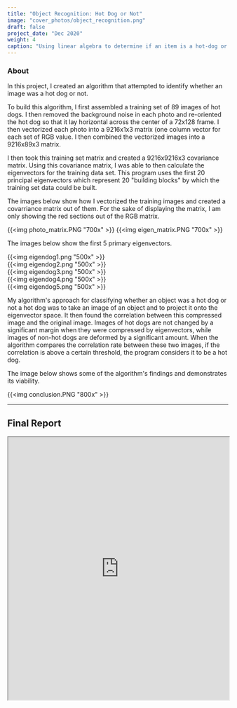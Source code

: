 ```yaml
---
title: "Object Recognition: Hot Dog or Not"
image: "cover_photos/object_recognition.png"
draft: false
project_date: "Dec 2020"
weight: 4
caption: "Using linear algebra to determine if an item is a hot-dog or not"
---
```


### About

In this project, I created an algorithm that attempted to identify whether an image was a hot dog or not. 

To build this algorithm, I first assembled a training set of 89 images of hot dogs. I then removed the background noise in each photo and re-oriented the hot dog so that it lay horizontal across the center of a 72x128 frame. I then vectorized each photo into a 9216x1x3 matrix (one column vector for each set of RGB value. I then combined the vectorized images into a 9216x89x3 matrix. 

I then took this training set matrix and created a 9216x9216x3 covariance matrix. Using this covariance matrix, I was able to then calculate the eigenvectors for the training data set. This program uses the first 20 principal eigenvectors which represent 20 "building blocks" by which the training set data could be built.

The images below show how I vectorized the training images and created a covarriance matrix out of them. For the sake of displaying the matrix, I am only showing the red sections out of the RGB matrix.

{{<img photo_matrix.PNG "700x" >}}
{{<img eigen_matrix.PNG "700x" >}}

The images below show the first 5 primary eigenvectors.

{{<img eigendog1.png "500x" >}}
<br/>
{{<img eigendog2.png "500x" >}}
<br/>
{{<img eigendog3.png "500x" >}}
<br/>
{{<img eigendog4.png "500x" >}}
<br/>
{{<img eigendog5.png "500x" >}}
<br/>

My algorithm's approach for classifying whether an object was a hot dog or not a hot dog was to take an image of an object and to project it onto the eigenvector space. It then found the correlation between this compressed image and the original image. Images of hot dogs are not changed by a significant margin when they were compressed by eigenvectors, while images of non-hot dogs are deformed by a significant amount.
When the algorithm compares the correlation rate between these two images, if the correlation is above a certain threshold, the program considers it to be a hot dog.

The image below shows some of the algorithm's findings and demonstrates its viability.

{{<img conclusion.PNG "800x" >}}

---
## Final Report
<iframe src="https://drive.google.com/file/d/1gG6pCWpDNPaFriDvA_YELosfVvA4JW9T/preview" width="100%" height="600" allow="autoplay"></iframe>